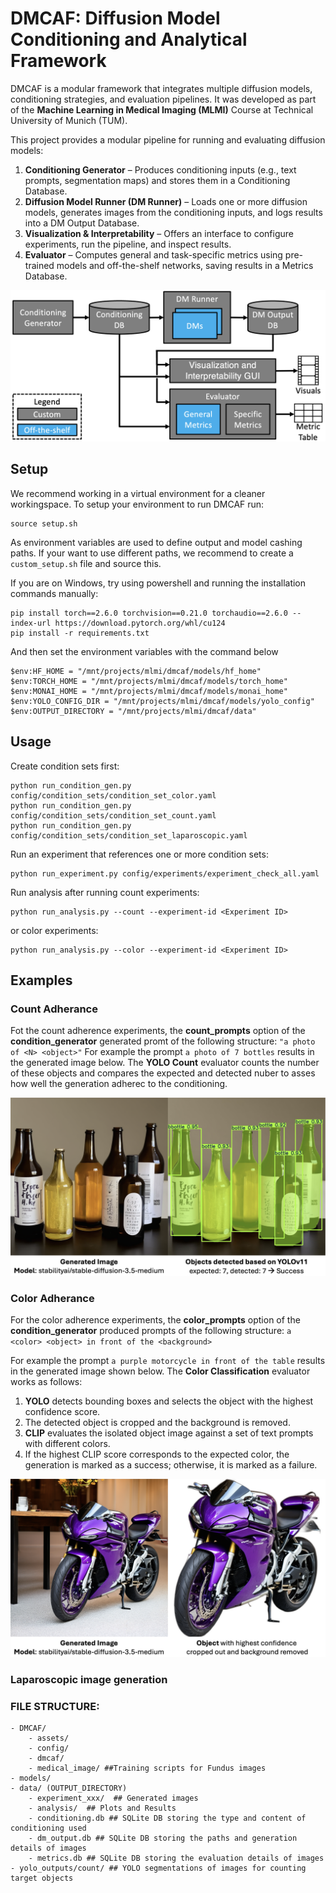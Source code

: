# DMCAF: Diffusion Model Conditioning and Analytical Framework

DMCAF is a modular framework that integrates multiple diffusion models, conditioning strategies, and evaluation pipelines.
It was developed as part of the **Machine Learning in Medical Imaging (MLMI)** Course at Technical University of Munich (TUM).

This project provides a modular pipeline for running and evaluating diffusion models:
 1. **Conditioning Generator** – Produces conditioning inputs (e.g., text prompts, segmentation maps) and stores them in a Conditioning Database.
 2. **Diffusion Model Runner (DM Runner)** – Loads one or more diffusion models, generates images from the conditioning inputs, and logs results into a DM Output Database.
 3. **Visualization & Interpretability** – Offers an interface to configure experiments, run the pipeline, and inspect results.
 4. **Evaluator** – Computes general and task-specific metrics using pre-trained models and off-the-shelf networks, saving results in a Metrics Database.

![method](assets/architecture.png)

## Setup
We recommend working in a virtual environment for a cleaner workingspace.
To setup your environment to run DMCAF run:
```
source setup.sh
```
As environment variables are used to define output and model cashing paths.
If your want to use different paths, we recommend to create a `custom_setup.sh` file and source this.

If you are on Windows, try using powershell and running the installation commands manually:

```
pip install torch==2.6.0 torchvision==0.21.0 torchaudio==2.6.0 --index-url https://download.pytorch.org/whl/cu124
pip install -r requirements.txt
```
And then set the environment variables with the command below
```
$env:HF_HOME = "/mnt/projects/mlmi/dmcaf/models/hf_home"
$env:TORCH_HOME = "/mnt/projects/mlmi/dmcaf/models/torch_home"
$env:MONAI_HOME = "/mnt/projects/mlmi/dmcaf/models/monai_home"
$env:YOLO_CONFIG_DIR = "/mnt/projects/mlmi/dmcaf/models/yolo_config"
$env:OUTPUT_DIRECTORY = "/mnt/projects/mlmi/dmcaf/data"
```

## Usage
Create condition sets first:
```
python run_condition_gen.py config/condition_sets/condition_set_color.yaml
python run_condition_gen.py config/condition_sets/condition_set_count.yaml
python run_condition_gen.py config/condition_sets/condition_set_laparoscopic.yaml
```

Run an experiment that references one or more condition sets:
```
python run_experiment.py config/experiments/experiment_check_all.yaml
```
Run analysis after running count experiments:
```
python run_analysis.py --count --experiment-id <Experiment ID>
```
or color experiments:
```
python run_analysis.py --color --experiment-id <Experiment ID>
```

## Examples

### Count Adherance
Fot the count adherence experiments, the **count_prompts** option of the **condition_generator** generated promt of the following structure: `"a photo of <N> <object>"` 
For example the prompt `a photo of 7 bottles` results in the generated image below. The **YOLO Count** evaluator counts the number of these objects and compares the expected and detected nuber to asses how well the generation adherec to the conditioning.

![method](assets/example_count.png)

### Color Adherance
For the color adherence experiments, the **color_prompts** option of the **condition_generator** produced prompts of the following structure: `a <color> <object> in front of the <background>`

For example the prompt `a purple motorcycle in front of the table` results in the generated image shown below. The **Color Classification** evaluator works as follows:  

1. **YOLO** detects bounding boxes and selects the object with the highest confidence score.  
2. The detected object is cropped and the background is removed.  
3. **CLIP** evaluates the isolated object image against a set of text prompts with different colors.  
4. If the highest CLIP score corresponds to the expected color, the generation is marked as a success; otherwise, it is marked as a failure.  

![method](assets/example_color.png)  

### Laparoscopic image generation

### FILE STRUCTURE:
    - DMCAF/
        - assets/
        - config/
        - dmcaf/
        - medical_image/ ##Training scripts for Fundus images
    - models/
    - data/ (OUTPUT_DIRECTORY)
        - experiment_xxx/  ## Generated images
        - analysis/  ## Plots and Results
        - conditioning.db ## SQLite DB storing the type and content of conditioning used
        - dm_output.db ## SQLite DB storing the paths and generation details of images
        - metrics.db ## SQLite DB storing the evaluation details of images
    - yolo_outputs/count/ ## YOLO segmentations of images for counting target objects

